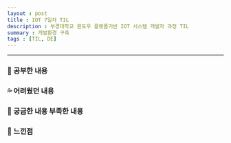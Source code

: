 ```yaml
---
layout : post
title : IOT 7일차 TIL
description : 부경대학교 윈도우 플랫폼기반 IOT 시스템 개발자 과정 TIL
summary : 개발환경 구축
tags : [TIL, DE]
---
```


-------------
   
   
### 📓 공부한 내용 
  

### 💦 어려웠던 내용 


### 🧷 궁금한 내용  부족한 내용 
  

### 💬 느낀점 

